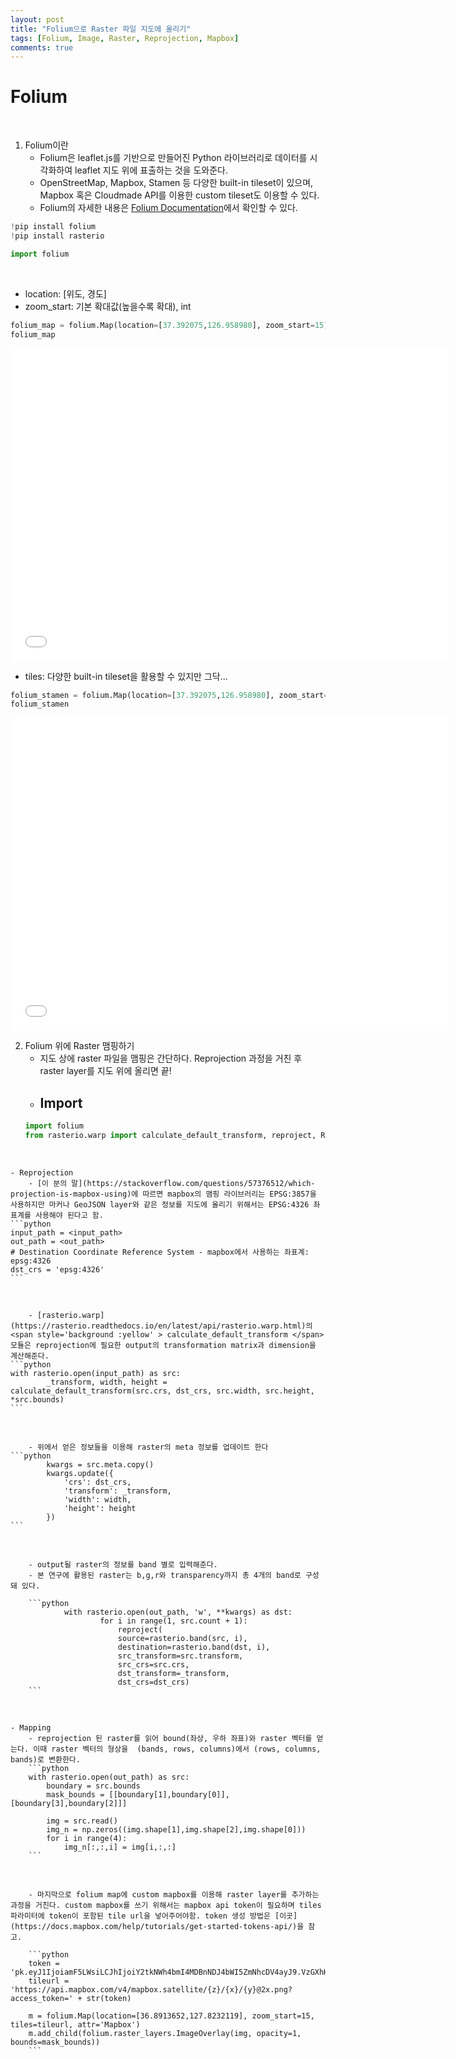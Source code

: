 ```yaml
---
layout: post
title: "Folium으로 Raster 파일 지도에 올리기"
tags: [Folium, Image, Raster, Reprojection, Mapbox]
comments: true
---
```

# Folium
<br>

1. Folium이란
    - Folium은 leaflet.js를 기반으로 만들어진 Python 라이브러리로 데이터를 시각화하여 leaflet 지도 위에 표출하는 것을 도와준다.
    - OpenStreetMap, Mapbox, Stamen 등 다양한 built-in tileset이 있으며, Mapbox 혹은 Cloudmade API를 이용한 custom tileset도 이용할 수 있다.
    - Folium의 자세한 내용은 [Folium Documentation](https://python-visualization.github.io/folium/)에서 확인할 수 있다.


```python
!pip install folium
!pip install rasterio
```


```python
import folium
```
<br>

- location: [위도, 경도]
- zoom_start: 기본 확대값(높을수록 확대), int

```python
folium_map = folium.Map(location=[37.392075,126.958980], zoom_start=15)
folium_map
```
<iframe src="/images/folium_map.html" width="700" height="500" frameborder="0" style="border:0" allowfullscreen></iframe>
<br>

- tiles: 다양한 built-in tileset을 활용할 수 있지만 그닥...
```python
folium_stamen = folium.Map(location=[37.392075,126.958980], zoom_start=15, tiles='Stamen Toner')
folium_stamen
```
<iframe src="/images/folium_stamen.html" width="700" height="500" frameborder="0" style="border:0" allowfullscreen></iframe>
<br>


2. Folium 위에 Raster 맴핑하기
    - 지도 상에 raster 파일을 맴핑은 간단하다. Reprojection 과정을 거친 후 raster layer를 지도 위에 올리면 끝!
    - Import  
        - 
    ```python
    import folium
    from rasterio.warp import calculate_default_transform, reproject, Resampling
    ```
<br>

    
    - Reprojection
        - [이 분의 말](https://stackoverflow.com/questions/57376512/which-projection-is-mapbox-using)에 따르면 mapbox의 맴핑 라이브러리는 EPSG:3857을 사용하지만 마커나 GeoJSON layer와 같은 정보를 지도에 올리기 위해서는 EPSG:4326 좌표계를 사용해야 된다고 함.
    ```python
    input_path = <input_path>
    out_path = <out_path>
    # Destination Coordinate Reference System - mapbox에서 사용하는 좌표계: epsg:4326
    dst_crs = 'epsg:4326' 
    ```
<br>

        - [rasterio.warp](https://rasterio.readthedocs.io/en/latest/api/rasterio.warp.html)의 <span style='background :yellow' > calculate_default_transform </span> 모듈은 reprojection에 필요한 output의 transformation matrix과 dimension을 계산해준다.
    ```python
    with rasterio.open(input_path) as src:
            _transform, width, height = calculate_default_transform(src.crs, dst_crs, src.width, src.height, *src.bounds)
    ```      
<br>

        - 위에서 얻은 정보들을 이용해 raster의 meta 정보를 업데이트 한다 
    ```python
            kwargs = src.meta.copy()
            kwargs.update({
                'crs': dst_crs,
                'transform': _transform,
                'width': width,
                'height': height
            })
    ```     
<br>

        - output될 raster의 정보를 band 별로 입력해준다. 
        - 본 연구에 활용된 raster는 b,g,r와 transparency까지 총 4개의 band로 구성돼 있다.
        
        ```python
                with rasterio.open(out_path, 'w', **kwargs) as dst:
                        for i in range(1, src.count + 1):
                            reproject(
                            source=rasterio.band(src, i),
                            destination=rasterio.band(dst, i),
                            src_transform=src.transform,
                            src_crs=src.crs,
                            dst_transform=_transform,
                            dst_crs=dst_crs)  
        ```
<br>

    
    - Mapping            
        - reprojection 된 raster를 읽어 bound(좌상, 우하 좌표)와 raster 벡터를 얻는다. 이때 raster 벡터의 형상을  (bands, rows, columns)에서 (rows, columns, bands)로 변환한다.
        ```python
        with rasterio.open(out_path) as src:
            boundary = src.bounds
            mask_bounds = [[boundary[1],boundary[0]],[boundary[3],boundary[2]]]

            img = src.read()
            img_n = np.zeros((img.shape[1],img.shape[2],img.shape[0]))
            for i in range(4):
                img_n[:,:,i] = img[i,:,:]
        ```
<br>

        - 마지막으로 folium map에 custom mapbox를 이용해 raster layer를 추가하는 과정을 거친다. custom mapbox를 쓰기 위해서는 mapbox api token이 필요하며 tiles 파라미터에 token이 포함된 tile url을 넣어주어야함. token 생성 방법은 [이곳](https://docs.mapbox.com/help/tutorials/get-started-tokens-api/)을 참고.
        
        ```python
        token = 'pk.eyJ1IjoiamF5LWsiLCJhIjoiY2tkNWh4bmI4MDBnNDJ4bWI5ZmNhcDV4ayJ9.VzGXhHv2Bvi3aaL2ajBUBw'
        tileurl = 'https://api.mapbox.com/v4/mapbox.satellite/{z}/{x}/{y}@2x.png?access_token=' + str(token)

        m = folium.Map(location=[36.8913652,127.8232119], zoom_start=15, tiles=tileurl, attr='Mapbox')
        m.add_child(folium.raster_layers.ImageOverlay(img, opacity=1, bounds=mask_bounds))        
        ```
        
    







```python

```
